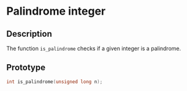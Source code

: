# Palindrome integer

## Description

The function `is_palindrome` checks if a given integer is a palindrome.

## Prototype

```c
int is_palindrome(unsigned long n);
```
